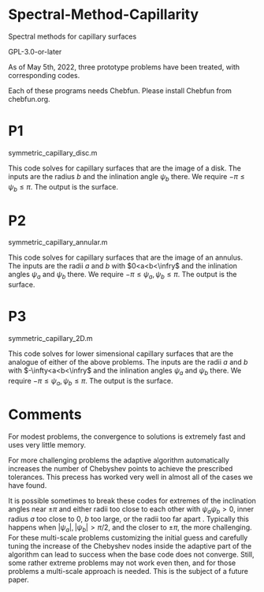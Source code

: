 # Spectral-Method-Capillarity
Spectral methods for capillary surfaces

GPL-3.0-or-later

As of May 5th, 2022, three prototype problems have been treated, with corresponding codes.

Each of these programs needs Chebfun.  Please install Chebfun from chebfun.org.

# P1
symmetric_capillary_disc.m

This code solves for capillary surfaces that are the image of a disk.  The inputs are the radius $b$ and the inlination angle $\psi_b$ there.  We require $-\pi \leq\psi_b\leq\pi$.  The output is the surface.

# P2
symmetric_capillary_annular.m 

This code solves for capillary surfaces that are the image of an annulus.  The inputs are the radii $a$ and $b$ with $0<a<b<\infry$ and the inlination angles $\psi_a$ and $\psi_b$ there. We require $-\pi \leq\psi_a,\psi_b\leq\pi$.  The output is the surface.

# P3
symmetric_capillary_2D.m 

This code solves for lower simensional capillary surfaces that are the analogue of either of the above problems.  The inputs are the radii $a$ and $b$ with $-\infty<a<b<\infry$ and the inlination angles $\psi_a$ and $\psi_b$ there. We require $-\pi \leq\psi_a,\psi_b\leq\pi$.  The output is the surface.

# Comments

For modest problems, the convergence to solutions is extremely fast and uses very little memory.

For more challenging problems the adaptive algorithm automatically increases the number of Chebyshev points to achieve the prescribed tolerances.  This precess has worked very well in almost all of the cases we have found.  

It is possible sometimes to break these codes for extremes of the inclination angles near $\pm\pi$ and either radii too close to each other with $\psi_a\psi_b > 0$, inner radius $a$ too close to 0, $b$ too large, or the  radii too far apart .  Typically this happens when $|\psi_a|, |\psi_b| > \pi/2$, and the closer to $\pm\pi$, the more challenging.   For these multi-scale problems customizing the initial guess and carefully tuning the increase of the Chebyshev nodes inside the adaptive part of the algorithm can lead to success when the base code does not converge.  Still, some rather extreme problems may  not work even then, and for those problems a multi-scale approach is needed.  This is the subject of a future paper.

